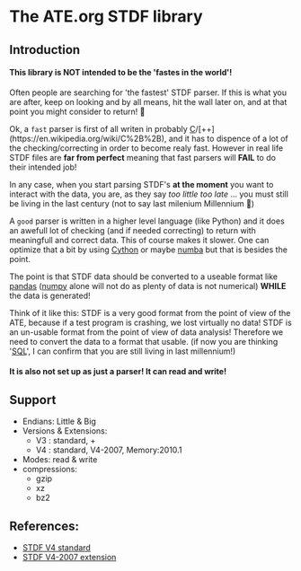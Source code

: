 # The ATE.org STDF library

## Introduction

#### This library is NOT intended to be the 'fastes in the world'! 

Often people are searching for 'the fastest' STDF parser. If this is what you are after, keep on looking and by all means, hit the wall later on, and at that point you might consider to return! 🤣

Ok, a `fast` parser is first of all writen in probably [C](https://en.wikipedia.org/wiki/C_(programming_language))/[++](https://en.wikipedia.org/wiki/C%2B%2B), and it has to dispence of a lot of the checking/correcting in order to become realy fast. However in real life STDF files are **far from perfect** meaning that fast parsers will **FAIL** to do their intended job!

In any case, when you start parsing STDF's **at the moment** you want to interact with the data, you are, as they say *too little too late* ... you must still be living in the last century (not to say last milenium Millennium 🤪)

A `good` parser is written in a higher level language (like Python) and it does an awefull lot of checking (and if needed correcting) to return with meaningfull and correct data. This of course makes it slower. One can optimize that a bit by using [Cython](https://cython.org/) or maybe [numba](http://numba.pydata.org/) but that is besides the point.

The point is that STDF data should be converted to a useable format like [pandas](https://pandas.pydata.org/) ([numpy](https://numpy.org/) alone will not do as plenty of data is not numerical) **WHILE** the data is generated!

Think of it like this: STDF is a very good format from the point of view of the ATE, because if a test program is crashing, we lost virtually no data! STDF is an un-usable format from the point of view of data analysis! Therefore we need to convert the data to a format that usable. (if now you are thinking '[SQL](https://en.wikipedia.org/wiki/SQL)', I can confirm that you are still living in last millennium!)   

#### It is also **not** set up as just a parser! It can read **and** write!


## Support
 - Endians: Little & Big
 - Versions & Extensions:
   - V3 : standard, +
   - V4 : standard, V4-2007, Memory:2010.1
 - Modes: read & write
 - compressions:
   - gzip
   - xz
   - bz2

## References:
* [STDF V4 standard](/docs/standards/STDF/STDF-V4-spec.pdf)
* [STDF V4-2007 extension](docs/standards/)
